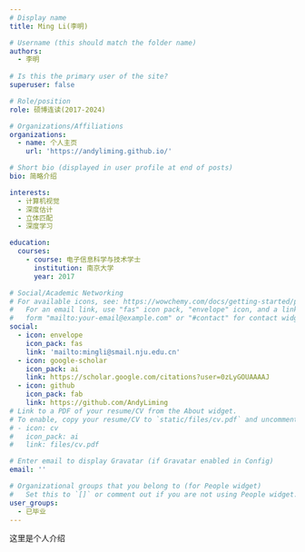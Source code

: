 ```yaml
---
# Display name
title: Ming Li(李明)

# Username (this should match the folder name)
authors:
  - 李明
  
# Is this the primary user of the site?
superuser: false

# Role/position
role: 硕博连读(2017-2024)

# Organizations/Affiliations
organizations:
  - name: 个人主页
    url: 'https://andyliming.github.io/'

# Short bio (displayed in user profile at end of posts)
bio: 简略介绍

interests:
  - 计算机视觉
  - 深度估计
  - 立体匹配
  - 深度学习

education:
  courses:
    - course: 电子信息科学与技术学士
      institution: 南京大学
      year: 2017

# Social/Academic Networking
# For available icons, see: https://wowchemy.com/docs/getting-started/page-builder/#icons
#   For an email link, use "fas" icon pack, "envelope" icon, and a link in the
#   form "mailto:your-email@example.com" or "#contact" for contact widget.
social:
  - icon: envelope
    icon_pack: fas
    link: 'mailto:mingli@smail.nju.edu.cn'
  - icon: google-scholar
    icon_pack: ai
    link: https://scholar.google.com/citations?user=0zLyGOUAAAAJ
  - icon: github
    icon_pack: fab
    link: https://github.com/AndyLiming
# Link to a PDF of your resume/CV from the About widget.
# To enable, copy your resume/CV to `static/files/cv.pdf` and uncomment the lines below.
# - icon: cv
#   icon_pack: ai
#   link: files/cv.pdf

# Enter email to display Gravatar (if Gravatar enabled in Config)
email: ''

# Organizational groups that you belong to (for People widget)
#   Set this to `[]` or comment out if you are not using People widget.
user_groups:
  - 已毕业
---
```


这里是个人介绍
